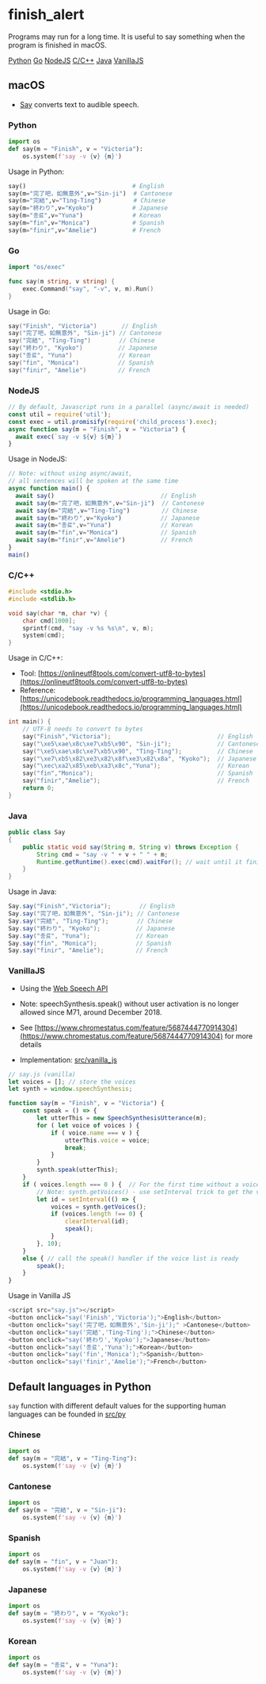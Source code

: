 # finish_alert

Programs may run for a long time. It is useful to say something when the program is finished in macOS.

[Python](#Python) [Go](#Go) [NodeJS](#NodeJS) [C/C++](#cc) [Java](#Java) [VanillaJS](#VanillaJS)

## macOS

- [Say](https://ss64.com/osx/say.html) converts text to audible speech. 

### Python 

```python
import os
def say(m = "Finish", v = "Victoria"):
    os.system(f'say -v {v} {m}')
```

Usage in Python: 

```python
say()                              # English
say(m="完了吧，如無意外",v="Sin-ji")  # Cantonese
say(m="完結",v="Ting-Ting")         # Chinese
say(m="終わり",v="Kyoko")           # Japanese
say(m="종료",v="Yuna")              # Korean
say(m="fin",v="Monica")            # Spanish
say(m="finir",v="Amelie")          # French
```

### Go 

```go
import "os/exec"

func say(m string, v string) {
	exec.Command("say", "-v", v, m).Run()
}
```

Usage in Go: 
```go
say("Finish", "Victoria")       // English
say("完了吧，如無意外", "Sin-ji") // Cantonese
say("完結", "Ting-Ting")        // Chinese
say("終わり", "Kyoko")          // Japanese
say("종료", "Yuna")             // Korean
say("fin", "Monica")           // Spanish
say("finir", "Amelie")         // French
```

### NodeJS

```js
// By default, Javascript runs in a parallel (async/await is needed)
const util = require('util');
const exec = util.promisify(require('child_process').exec);
async function say(m = "Finish", v = "Victoria") {
  await exec(`say -v ${v} ${m}`) 
}
```

Usage in NodeJS:
```js
// Note: without using async/await, 
// all sentences will be spoken at the same time
async function main() {
  await say()                              // English
  await say(m="完了吧，如無意外",v="Sin-ji")  // Cantonese
  await say(m="完結",v="Ting-Ting")         // Chinese
  await say(m="終わり",v="Kyoko")           // Japanese
  await say(m="종료",v="Yuna")              // Korean
  await say(m="fin",v="Monica")            // Spanish
  await say(m="finir",v="Amelie")          // French
}
main()
```

### C/C++

```c++
#include <stdio.h>
#include <stdlib.h>

void say(char *m, char *v) {
    char cmd[1000];
    sprintf(cmd, "say -v %s %s\n", v, m);
    system(cmd);
}
```

Usage in C/C++:

- Tool: [https://onlineutf8tools.com/convert-utf8-to-bytes](https://onlineutf8tools.com/convert-utf8-to-bytes)
- Reference: [https://unicodebook.readthedocs.io/programming_languages.html](https://unicodebook.readthedocs.io/programming_languages.html)

```c++
int main() {
    // UTF-8 needs to convert to bytes
    say("Finish","Victoria");                              // English
    say("\xe5\xae\x8c\xe7\xb5\x90", "Sin-ji");             // Cantonese
    say("\xe5\xae\x8c\xe7\xb5\x90", "Ting-Ting");          // Chinese
    say("\xe7\xb5\x82\xe3\x82\x8f\xe3\x82\x8a", "Kyoko");  // Japanese
    say("\xec\xa2\x85\xeb\xa3\x8c","Yuna");                // Korean
    say("fin","Monica");                                   // Spanish
    say("finir","Amelie");                                 // French
    return 0;
}
```

### Java

```java
public class Say 
{
    public static void say(String m, String v) throws Exception {
        String cmd = "say -v " + v + " " + m;
        Runtime.getRuntime().exec(cmd).waitFor(); // wait until it finishes  
    }
}
```

Usage in Java:
```java
Say.say("Finish","Victoria");        // English
Say.say("完了吧，如無意外", "Sin-ji"); // Cantonese
Say.say("完結", "Ting-Ting");        // Chinese
Say.say("終わり", "Kyoko");          // Japanese
Say.say("종료", "Yuna");             // Korean
Say.say("fin", "Monica");           // Spanish
Say.say("finir", "Amelie");         // French  
```

### VanillaJS 

- Using the [Web Speech API](https://developer.mozilla.org/en-US/docs/Web/API/Web_Speech_API/Using_the_Web_Speech_API#speech_synthesis)
- Note: speechSynthesis.speak() without user activation is no longer allowed since M71, around December 2018.
- See [https://www.chromestatus.com/feature/5687444770914304](https://www.chromestatus.com/feature/5687444770914304) for more details

- Implementation: [src/vanilla_js](src/vanilla_js)

```js
// say.js (vanilla)
let voices = []; // store the voices
let synth = window.speechSynthesis;

function say(m = "Finish", v = "Victoria") {
    const speak = () => {
        let utterThis = new SpeechSynthesisUtterance(m);
        for ( let voice of voices ) {
            if ( voice.name === v ) {
                utterThis.voice = voice;
                break;
            }
        }
        synth.speak(utterThis);
    }
    if ( voices.length === 0 ) {  // For the first time without a voice list
        // Note: synth.getVoices() - use setInterval trick to get the voice list from the server
        let id = setInterval(() => {
            voices = synth.getVoices();
            if (voices.length !== 0) {
                clearInterval(id);
                speak();
            }
        }, 10);
    } 
    else { // call the speak() handler if the voice list is ready
        speak();
    }
}
```

Usage in Vanilla JS
```js
<script src="say.js"></script>
<button onclick="say('Finish','Victoria');">English</button> 
<button onclick="say('完了吧，如無意外','Sin-ji');" >Cantonese</button>
<button onclick="say('完結','Ting-Ting');">Chinese</button>
<button onclick="say('終わり','Kyoko');">Japanese</button>
<button onclick="say('종료','Yuna');">Korean</button>
<button onclick="say('fin','Monica');">Spanish</button>
<button onclick="say('finir','Amelie');">French</button>
```


## Default languages in Python

`say` function with different default values for the supporting human languages can be founded in [src/py](src/py)

### Chinese
```python
import os
def say(m = "完結", v = "Ting-Ting"):
    os.system(f'say -v {v} {m}')
```

### Cantonese

```python
import os
def say(m = "完結", v = "Sin-ji"):
    os.system(f'say -v {v} {m}')
```

### Spanish
```python
import os
def say(m = "fin", v = "Juan"):
    os.system(f'say -v {v} {m}')
```

### Japanese
```python
import os
def say(m = "終わり", v = "Kyoko"):
    os.system(f'say -v {v} {m}')
```

### Korean
```python
import os
def say(m = "종료", v = "Yuna"):
    os.system(f'say -v {v} {m}')
```
   